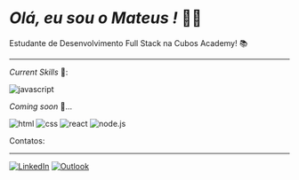 *Olá, eu sou o Mateus !* 👋🏽
==


Estudante de Desenvolvimento Full Stack na Cubos Academy! 📚 
***











*Current Skills* 🔧:  


![javascript](https://img.shields.io/badge/%20-js-yellow)


*Coming soon* 🔧...  

![html](https://img.shields.io/badge/%20-html-red)
![css](https://img.shields.io/badge/%20-css-blue)
![react](https://img.shields.io/badge/%20-react-lightgrey)
![node.js](https://img.shields.io/badge/%20-node.js-green)

Contatos:

---

[![LinkedIn](https://img.shields.io/badge/LinkedIn-0077B5?style=for-the-badge&logo=linkedin&logoColor=white)](https://www.linkedin.com/in/mateus-ramos-caetano-aaa425255/)
[![Outlook](https://img.shields.io/badge/Microsoft_Outlook-0078D4?style=for-the-badge&logo=microsoft-outlook&logoColor=white)](https://mailto:mateus-ramoshd@hotmail.com)
